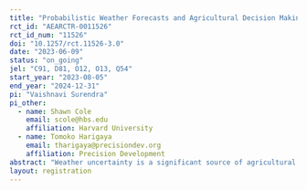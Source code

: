 ```yaml
---
title: "Probabilistic Weather Forecasts and Agricultural Decision Making in Rural India"
rct_id: "AEARCTR-0011526"
rct_id_num: "11526"
doi: "10.1257/rct.11526-3.0"
date: "2023-06-09"
status: "on_going"
jel: "C91, D81, O12, O13, Q54"
start_year: "2023-08-05"
end_year: "2024-12-31"
pi: "Vaishnavi Surendra"
pi_other:
  - name: Shawn Cole
    email: scole@hbs.edu
    affiliation: Harvard University
  - name: Tomoko Harigaya
    email: tharigaya@precisiondev.org
    affiliation: Precision Development
abstract: "Weather uncertainty is a significant source of agricultural production risks, and is increasingly salient in the context of climate change. Short- to medium-range weather forecasts could help farmers optimize the timing of agricultural practices, increasing returns to agricultural investment. However, smallholder farmers in most parts of the developing world do not have access to highly localized, accurate forecasts, nor are forecasts customized to convey weather conditions relevant for agricultural decision-making. In this study, we investigate whether accurate, relevant-for-context, probabilistic, medium-range weather forecasts can aid farmer decision-making through a lab-in-the-field experiment. We will analyze whether climate change salience, probability training, prior luck impact choices in the experiment and willingness-to-pay for weather forecasts."
layout: registration
---
```


